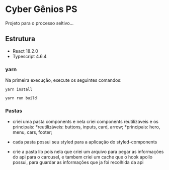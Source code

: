 # Cyber Gênios PS

Projeto para o processo seltivo...

## Estrutura

* React 18.2.0
* Typescript 4.6.4

### yarn

Na primeira execução, execute os seguintes comandos:

`yarn install`

`yarn run build`

### Pastas

* criei uma pasta components e nela criei components reutilizáveis e os principais:
    *reutilizáveis: buttons, inputs, card, arrow;
    *principais: hero, menu, cars, footer;
- cada pasta possui seu styled para a aplicação do styled-components

* crie a pasta lib pois nela que criei um arquivo para pegar as informações do api para o carousel, 
  e tambem criei um cache que o hook apollo possui, para guardar as informações que ja foi recolhida da api
